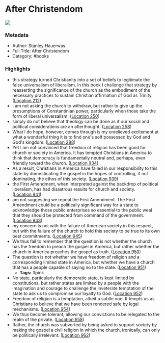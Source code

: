# After Christendom

![](https://m.media-amazon.com/images/I/71yU0ADP5EL._SY160.jpg)

### Metadata

- Author: Stanley Hauerwas
- Full Title: After Christendom
- Category: #books

### Highlights

- this strategy turned Christianity into a set of beliefs to legitimate the false universalism of liberalism. In this book I challenge that strategy by reasserting the significance of the church as the embodiment of the necessary practices to sustain Christian affirmation of God as Trinity. ([Location 212](https://readwise.io/to_kindle?action=open&asin=B00AKJZ9IY&location=212))
- I am not asking the church to withdraw, but rather to give up the presumptions of Constantinian power, particularly when those take the form of liberal universalism. ([Location 250](https://readwise.io/to_kindle?action=open&asin=B00AKJZ9IY&location=250))
- simply do not believe that theology can be done as if our social and political considerations are an afterthought. ([Location 258](https://readwise.io/to_kindle?action=open&asin=B00AKJZ9IY&location=258))
- What I do hope, however, comes through is my unrelieved excitement at what a wonderful thing it is to find one's self possessed by God and God's kingdom. ([Location 288](https://readwise.io/to_kindle?action=open&asin=B00AKJZ9IY&location=288))
- Yet I am not convinced that freedom of religion has been good for church or society in America. It has tempted Christians in America to think that democracy is fundamentally neutral and, perhaps, even friendly toward the church. ([Location 934](https://readwise.io/to_kindle?action=open&asin=B00AKJZ9IY&location=934))
- As a result, Christians in America have failed in our responsibility to this state by domesticating the gospel in the hopes of controlling, if not dominating, the ethos of this society. ([Location 939](https://readwise.io/to_kindle?action=open&asin=B00AKJZ9IY&location=939))
- the First Amendment, when interpreted against the backdrop of political liberalism, has had disastrous results for church and society. ([Location 941](https://readwise.io/to_kindle?action=open&asin=B00AKJZ9IY&location=941))
- am not suggesting we repeal the First Amendment. The First Amendment could be a politically significant way for a state to acknowledge those public enterprises so essential to the public weal that they should be protected from command of the government. ([Location 943](https://readwise.io/to_kindle?action=open&asin=B00AKJZ9IY&location=943))
- my concern is not with the failure of American society in this respect, but with the failure of the church to hold this society to be true to its own best commitments. ([Location 945](https://readwise.io/to_kindle?action=open&asin=B00AKJZ9IY&location=945))
- We thus fail to remember that the question is not whether the church has the freedom to preach the gospel in America, but rather whether the church in America preaches the gospel as truth. ([Location 950](https://readwise.io/to_kindle?action=open&asin=B00AKJZ9IY&location=950))
- The question is not whether we have freedom of religion and a corresponding limited state in America, but whether we have a church that has a people capable of saying no to the state. ([Location 951](https://readwise.io/to_kindle?action=open&asin=B00AKJZ9IY&location=951))
    - **Tags:** #pink
- No state, particularly the democratic state, is kept limited by constitutions, but rather states are limited by a people with the imagination and courage to challenge the inveterate temptation of the state to ask us to compromise our loyalty to God. ([Location 952](https://readwise.io/to_kindle?action=open&asin=B00AKJZ9IY&location=952))
- Freedom of religion is a temptation, albeit a subtle one. It tempts us as Christians to believe that we have been rendered safe by legal mechanisms. ([Location 954](https://readwise.io/to_kindle?action=open&asin=B00AKJZ9IY&location=954))
- We thus become tolerant, allowing our convictions to be relegated to the realm of the private. ([Location 958](https://readwise.io/to_kindle?action=open&asin=B00AKJZ9IY&location=958))
- Rather, the church was subverted by being asked to support society by making the gospel a civil religion in which the church, ironically, can only be politically irrelevant. ([Location 962](https://readwise.io/to_kindle?action=open&asin=B00AKJZ9IY&location=962))
